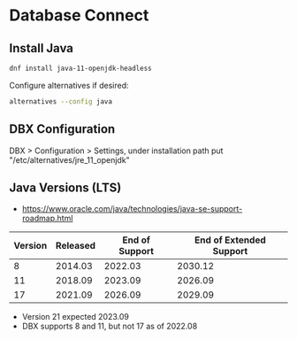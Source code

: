 # Database Connect

## Install Java

```bash
dnf install java-11-openjdk-headless
```

Configure alternatives if desired:

```bash
alternatives --config java
```

## DBX Configuration

DBX > Configuration > Settings, under installation path put "/etc/alternatives/jre_11_openjdk"

## Java Versions (LTS)

- https://www.oracle.com/java/technologies/java-se-support-roadmap.html

| Version | Released | End of Support | End of Extended Support |
| ------- | -------- | -------------- | ----------------------- |
|  8 | 2014.03 | 2022.03 | 2030.12 |
| 11 | 2018.09 | 2023.09 | 2026.09 |
| 17 | 2021.09 | 2026.09 | 2029.09 |

- Version 21 expected 2023.09
- DBX supports 8 and 11, but not 17 as of 2022.08
